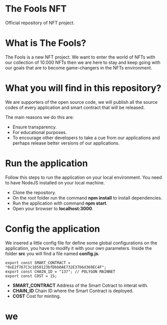 # The Fools NFT
Official repository of  NFT project.

# What is The Fools?
The Fools is a new NFT project. 
We want to enter the world of NFTs with our collection of 10.000 NFTs then we are here to stay and keep going with our goals that are to become game-changers in the NFTs environment.

# What you will find in this repository?
We are supporters of the open source code, we will publish all the source codes of every application and smart contract that will be released.

The main reasons we do this are:
- Ensure transparency.
- For educational purposes.
- To encourage other developers to take a cue from our applications and perhaps release better versions of our applications.


# Run the application
Follow this steps to run the application on your local environment.
You need to have NodeJS installed on your local machine.

- Clone the repository.
- On the root folder run the command **npm install** to install dependencies.
- Run the application with command **npm start**.
- Open your browser to **localhost:3000**.

# Config the application
We insered a little config file for define some global configurations on the application, you have to modify it with your own parameters.
Inside the folder **src** you will find a file named **config.js**.

```
export const SMART_CONTRACT = "0xE2f767C3c1050123bfDbb0AE732E37b6d369EC4F";
export const CHAIN_ID = "137"; // POLYGON MAINNET
export const COST = 15;
```

- **SMART_CONTRACT** Address of the Smart Cotract to interat with.
- **CHAIN_ID** Chain ID where the Smart Contract is deployed.
- **COST** Cost for minting.
# we
